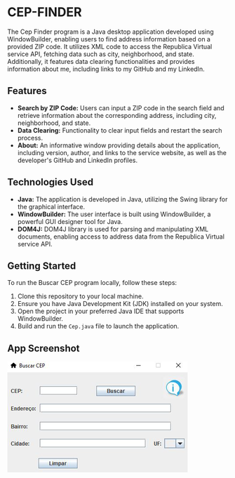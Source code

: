 # CEP-FINDER

The Cep Finder program is a Java desktop application developed using WindowBuilder, enabling users to find address information based on a provided ZIP code. It utilizes XML code to access the Republica Virtual service API, fetching data such as city, neighborhood, and state. Additionally, it features data clearing functionalities and provides information about me, including links to my GitHub and my LinkedIn.

## Features

- **Search by ZIP Code:** Users can input a ZIP code in the search field and retrieve information about the corresponding address, including city, neighborhood, and state.
- **Data Clearing:** Functionality to clear input fields and restart the search process.
- **About:** An informative window providing details about the application, including version, author, and links to the service website, as well as the developer's GitHub and LinkedIn profiles.

## Technologies Used

- **Java:** The application is developed in Java, utilizing the Swing library for the graphical interface.
- **WindowBuilder:** The user interface is built using WindowBuilder, a powerful GUI designer tool for Java.
- **DOM4J:** DOM4J library is used for parsing and manipulating XML documents, enabling access to address data from the Republica Virtual service API.

## Getting Started

To run the Buscar CEP program locally, follow these steps:

1. Clone this repository to your local machine.
2. Ensure you have Java Development Kit (JDK) installed on your system.
3. Open the project in your preferred Java IDE that supports WindowBuilder.
4. Build and run the `Cep.java` file to launch the application.

## App Screenshot
![App Screenshot](buscarcep/src/img/example.png)
